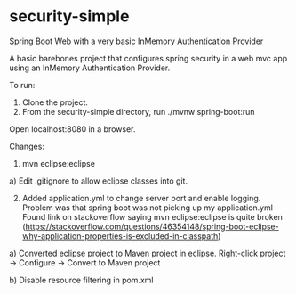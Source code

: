 # security-simple
Spring Boot Web with a very basic InMemory Authentication Provider

A basic barebones project that configures spring security in a web mvc app using an InMemory Authentication Provider.

To run:
1) Clone the project.
2) From the security-simple directory, run
./mvnw spring-boot:run

Open localhost:8080 in a browser.


Changes:
1) mvn eclipse:eclipse

a) Edit .gitignore to allow eclipse classes into git.

2) Added application.yml to change server port and enable logging.
Problem was that spring boot was not picking up my application.yml
Found link on stackoverflow saying mvn eclipse:eclipse is quite broken (https://stackoverflow.com/questions/46354148/spring-boot-eclipse-why-application-properties-is-excluded-in-classpath)

a) Converted eclipse project to Maven project in eclipse. Right-click project -> Configure -> Convert to Maven project

b) Disable resource filtering in pom.xml
